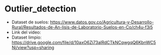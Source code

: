 # Outlier_detection
* Dataset de suelos: https://www.datos.gov.co/Agricultura-y-Desarrollo-Rural/Resultados-de-An-lisis-de-Laboratorio-Suelos-en-Co/ch4u-f3i5
* Link del video: 
* Dataset limpio: https://drive.google.com/file/d/10axO6Zi73alRdCTkNCqwgqQ6KbnWC5Nj/view?usp=sharing
